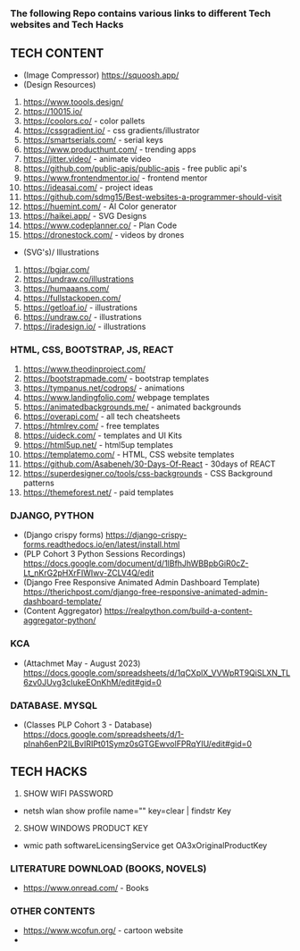 ### The following Repo contains various links to different Tech websites and Tech Hacks

## TECH CONTENT
- (Image Compressor) https://squoosh.app/
- (Design Resources)
1. https://www.toools.design/
2. https://10015.io/
3. https://coolors.co/ - color pallets
4. https://cssgradient.io/ - css gradients/illustrator
5. https://smartserials.com/ - serial keys
6. https://www.producthunt.com/ - trending apps
7. https://jitter.video/ - animate video
8. https://github.com/public-apis/public-apis - free public api's
9. https://www.frontendmentor.io/ - frontend mentor
10. https://ideasai.com/ - project ideas
11. https://github.com/sdmg15/Best-websites-a-programmer-should-visit
12. https://huemint.com/ - AI Color generator
13. https://haikei.app/ - SVG Designs
14. https://www.codeplanner.co/ - Plan Code
15. https://dronestock.com/ - videos by drones

- (SVG's)/ Illustrations
1. https://bgjar.com/
2. https://undraw.co/illustrations
3. https://humaaans.com/
4. https://fullstackopen.com/
5. https://getloaf.io/ - illustrations
6. https://undraw.co/ - illustrations
7. https://iradesign.io/ - illustrations

### HTML, CSS, BOOTSTRAP, JS, REACT
1. https://www.theodinproject.com/
2. https://bootstrapmade.com/ - bootstrap templates
3. https://tympanus.net/codrops/ - animations
4. https://www.landingfolio.com/ webpage templates
5. https://animatedbackgrounds.me/ - animated backgrounds
6. https://overapi.com/ - all tech cheatsheets
7. https://htmlrev.com/ - free templates
8. https://uideck.com/ - templates and UI Kits
9. https://html5up.net/ - html5up templates
10. https://templatemo.com/ - HTML, CSS website templates
11. https://github.com/Asabeneh/30-Days-Of-React - 30days of REACT
12. https://superdesigner.co/tools/css-backgrounds - CSS Background patterns
13. https://themeforest.net/ - paid templates

### DJANGO, PYTHON
- (Django crispy forms) https://django-crispy-forms.readthedocs.io/en/latest/install.html
- (PLP Cohort 3 Python Sessions Recordings) https://docs.google.com/document/d/1lBfhJhWBBpbGiR0cZ-Lt_nKrG2pHXrFIWIwv-ZCLV4Q/edit
- (Django Free Responsive Animated Admin Dashboard Template) https://therichpost.com/django-free-responsive-animated-admin-dashboard-template/
- (Content Aggregator) https://realpython.com/build-a-content-aggregator-python/

### KCA
- (Attachmet May - August 2023) https://docs.google.com/spreadsheets/d/1qCXplX_VVWpRT9QiSLXN_TL6zv0JUvg3cIukeEOnKhM/edit#gid=0

### DATABASE. MYSQL
- (Classes PLP Cohort 3 - Database) https://docs.google.com/spreadsheets/d/1-pInah6enP2ILBvIRIPt01Symz0sGTGEwvolFPRqYIU/edit#gid=0

## TECH HACKS
1. SHOW WIFI PASSWORD
- netsh wlan show profile name="" key=clear | findstr Key

2. SHOW WINDOWS PRODUCT KEY
- wmic path softwareLicensingService get OA3xOriginalProductKey

### LITERATURE DOWNLOAD (BOOKS, NOVELS)
- https://www.onread.com/ - Books

### OTHER CONTENTS
- https://www.wcofun.org/ - cartoon website
- 